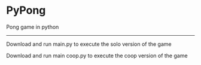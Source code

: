 # PyPong
Pong game in python

---

Download and run main.py to execute the solo version of the game

Download and run main coop.py to execute the coop version of the game
